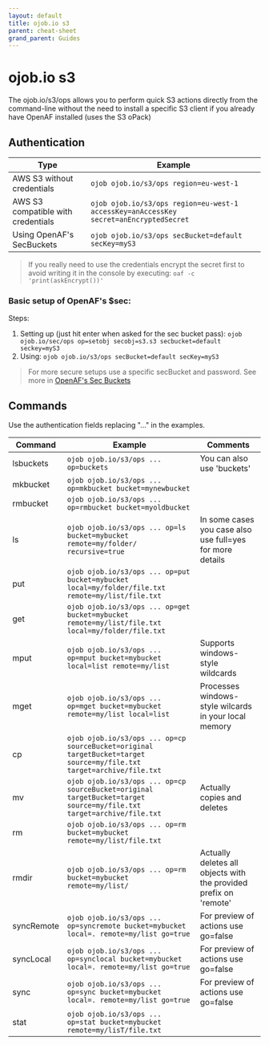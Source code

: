 ```yaml
---
layout: default
title: ojob.io s3
parent: cheat-sheet
grand_parent: Guides
---
```


# ojob.io s3

The ojob.io/s3/ops allows you to perform quick S3 actions directly from the command-line without the need to install a specific S3 client if you already have OpenAF installed (uses the S3 oPack)

## Authentication

| Type | Example |
|------|---------|
| AWS S3 without credentials | ````ojob ojob.io/s3/ops region=eu-west-1```` |
| AWS S3 compatible with credentials | ````ojob ojob.io/s3/ops region=eu-west-1 accessKey=anAccessKey secret=anEncryptedSecret```` |
| Using OpenAF's SecBuckets | ````ojob ojob.io/s3/ops secBucket=default secKey=myS3```` |

> If you really need to use the credentials encrypt the secret first to avoid writing it in the console by executing: ````oaf -c 'print(askEncrypt())'````

### Basic setup of OpenAF's $sec:

Steps:

1. Setting up (just hit enter when asked for the sec bucket pass): ````ojob ojob.io/sec/ops op=setobj secobj=s3.s3 secbucket=default seckey=myS3````
2. Using: ````ojob ojob.io/s3/ops secBucket=default secKey=myS3````

> For more secure setups use a specific secBucket and password. See more in [OpenAF's Sec Buckets](../../concepts/sBuckets.md)

## Commands

Use the authentication fields replacing "..." in the examples.

| Command | Example | Comments |
|---------|---------|----------|
| lsbuckets | ````ojob ojob.io/s3/ops ... op=buckets```` | You can also use 'buckets' |
| mkbucket | ````ojob ojob.io/s3/ops ... op=mkbucket bucket=mynewbucket````| |
| rmbucket | ````ojob ojob.io/s3/ops ... op=rmbucket bucket=myoldbucket```` |  |
| ls | ````ojob ojob.io/s3/ops ... op=ls bucket=mybucket remote=my/folder/ recursive=true```` | In some cases you case also use full=yes for more details |
| put | ````ojob ojob.io/s3/ops ... op=put bucket=mybucket local=my/folder/file.txt remote=my/list/file.txt```` | |
| get | ````ojob ojob.io/s3/ops ... op=get bucket=mybucket remote=my/list/file.txt local=my/folder/file.txt```` | |
| mput | ````ojob ojob.io/s3/ops ... op=mput bucket=mybucket local=list remote=my/list```` | Supports windows-style wildcards |
| mget | ````ojob ojob.io/s3/ops ... op=mget bucket=mybucket remote=my/list local=list```` | Processes windows-style wilcards in your local memory |
| cp | ````ojob ojob.io/s3/ops ... op=cp sourceBucket=original targetBucket=target source=my/file.txt target=archive/file.txt```` | |
| mv | ````ojob ojob.io/s3/ops ... op=cp sourceBucket=original targetBucket=target source=my/file.txt target=archive/file.txt```` | Actually copies and deletes |
| rm | ````ojob ojob.io/s3/ops ... op=rm bucket=mybucket remote=my/list/file.txt```` |
| rmdir | ````ojob ojob.io/s3/ops ... op=rm bucket=mybucket remote=my/list/```` | Actually deletes all objects with the provided prefix on 'remote' |
| syncRemote | ````ojob ojob.io/s3/ops ... op=syncremote bucket=mybucket local=. remote=my/list go=true```` | For preview of actions use go=false |
| syncLocal | ````ojob ojob.io/s3/ops ... op=synclocal bucket=mybucket local=. remote=my/list go=true```` | For preview of actions use go=false |
| sync | ````ojob ojob.io/s3/ops ... op=sync bucket=mybucket local=. remote=my/list go=true```` | For preview of actions use go=false |
| stat | ````ojob ojob.io/s3/ops ... op=stat bucket=mybucket remote=my/lisT/file.txt```` | |